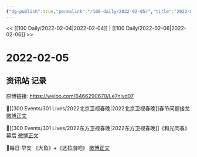 ```yaml
---
{"dg-publish":true,"permalink":"/100-daily/2022-02-05/","title":"2022-02-05"}
---
```



<< [[100 Daily/2022-02-04\|2022-02-04]] | [[100 Daily/2022-02-06\|2022-02-06]] >>

# 2022-02-05

## 资讯站 记录

原博链接: https://weibo.com/6466290670/Le7nlvd07

💫[[300 Events/301 Lives/2022北京卫视春晚\|2022北京卫视春晚]]春节问题接龙 [微博正文](https://weibo.com/detail/4733549292554003)

💫[[300 Events/301 Lives/2022东方卫视春晚\|2022东方卫视春晚]]《和光同春》幕后 [微博正文](https://weibo.com/detail/4733573733815264)

💫每日·早安 《大鱼》+《达拉崩吧》 [微博正文](https://weibo.com/detail/4733427154944061)
